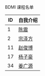 BDMI 课程名单

|  ID   |   自我介绍  |
| ----  | --------  |
|   1   |   [陈震](cz.md)        |
|   2   |   [宗泽方](zzf.md)        |
|   11 | [赵俊博](11.md)  |
| 17   | [杨子豪](17.md)  |
| 34 | [姜广源](34.md) |
